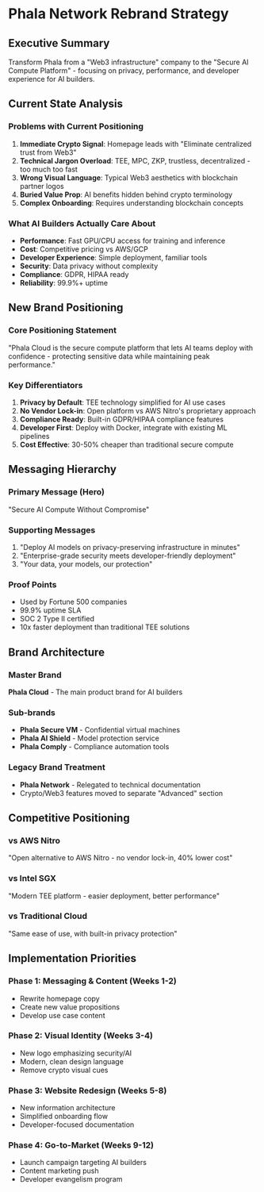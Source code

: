# Phala Network Rebrand Strategy

## Executive Summary
Transform Phala from a "Web3 infrastructure" company to the "Secure AI Compute Platform" - focusing on privacy, performance, and developer experience for AI builders.

## Current State Analysis

### Problems with Current Positioning
1. **Immediate Crypto Signal**: Homepage leads with "Eliminate centralized trust from Web3"
2. **Technical Jargon Overload**: TEE, MPC, ZKP, trustless, decentralized - too much too fast
3. **Wrong Visual Language**: Typical Web3 aesthetics with blockchain partner logos
4. **Buried Value Prop**: AI benefits hidden behind crypto terminology
5. **Complex Onboarding**: Requires understanding blockchain concepts

### What AI Builders Actually Care About
- **Performance**: Fast GPU/CPU access for training and inference
- **Cost**: Competitive pricing vs AWS/GCP
- **Developer Experience**: Simple deployment, familiar tools
- **Security**: Data privacy without complexity
- **Compliance**: GDPR, HIPAA ready
- **Reliability**: 99.9%+ uptime

## New Brand Positioning

### Core Positioning Statement
"Phala Cloud is the secure compute platform that lets AI teams deploy with confidence - protecting sensitive data while maintaining peak performance."

### Key Differentiators
1. **Privacy by Default**: TEE technology simplified for AI use cases
2. **No Vendor Lock-in**: Open platform vs AWS Nitro's proprietary approach
3. **Compliance Ready**: Built-in GDPR/HIPAA compliance features
4. **Developer First**: Deploy with Docker, integrate with existing ML pipelines
5. **Cost Effective**: 30-50% cheaper than traditional secure compute

## Messaging Hierarchy

### Primary Message (Hero)
"Secure AI Compute Without Compromise"

### Supporting Messages
1. "Deploy AI models on privacy-preserving infrastructure in minutes"
2. "Enterprise-grade security meets developer-friendly deployment"
3. "Your data, your models, our protection"

### Proof Points
- Used by Fortune 500 companies
- 99.9% uptime SLA
- SOC 2 Type II certified
- 10x faster deployment than traditional TEE solutions

## Brand Architecture

### Master Brand
**Phala Cloud** - The main product brand for AI builders

### Sub-brands
- **Phala Secure VM** - Confidential virtual machines
- **Phala AI Shield** - Model protection service
- **Phala Comply** - Compliance automation tools

### Legacy Brand Treatment
- **Phala Network** - Relegated to technical documentation
- Crypto/Web3 features moved to separate "Advanced" section

## Competitive Positioning

### vs AWS Nitro
"Open alternative to AWS Nitro - no vendor lock-in, 40% lower cost"

### vs Intel SGX
"Modern TEE platform - easier deployment, better performance"

### vs Traditional Cloud
"Same ease of use, with built-in privacy protection"

## Implementation Priorities

### Phase 1: Messaging & Content (Weeks 1-2)
- Rewrite homepage copy
- Create new value propositions
- Develop use case content

### Phase 2: Visual Identity (Weeks 3-4)
- New logo emphasizing security/AI
- Modern, clean design language
- Remove crypto visual cues

### Phase 3: Website Redesign (Weeks 5-8)
- New information architecture
- Simplified onboarding flow
- Developer-focused documentation

### Phase 4: Go-to-Market (Weeks 9-12)
- Launch campaign targeting AI builders
- Content marketing push
- Developer evangelism program
